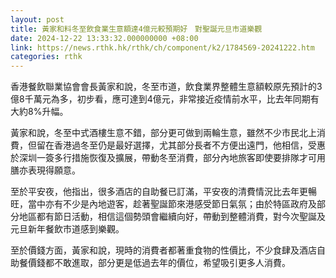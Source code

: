 ```yaml
---
layout: post
title: 黃家和料冬至飲食業生意額達4億元較預期好　對聖誕元旦市道樂觀
date: 2024-12-22 13:33:32.000000000 +08:00
link: https://news.rthk.hk/rthk/ch/component/k2/1784569-20241222.htm
categories: rthk
---
```


香港餐飲聯業協會會長黃家和說，冬至市道，飲食業界整體生意額較原先預計的3億8千萬元為多，初步看，應可達到4億元，非常接近疫情前水平，比去年同期有大約8%升幅。

黃家和說，冬至中式酒樓生意不錯，部分更可做到兩輪生意，雖然不少市民北上消費，但留在香港過冬至仍是最好選擇，尤其部分長者不方便出遠門，他相信，受惠於深圳一簽多行措施恢復及擴展，帶動冬至消費，部分內地旅客即使要排隊才可用膳亦表現得願意。

至於平安夜，他指出，很多酒店的自助餐已訂滿，平安夜的清費情況比去年更暢旺，當中亦有不少是內地遊客，趁著聖誕節來港感受節日氣氛；由於特區政府及部分地區都有節日活動，相信這個勢頭會繼續向好，帶動到整體消費，對今次聖誕及元旦新年餐飲市道感到樂觀。

至於價錢方面，黃家和說，現時的消費者都著重食物的性價比，不少食肆及酒店自助餐價錢都不敢進取，部分更是低過去年的價位，希望吸引更多人消費。
